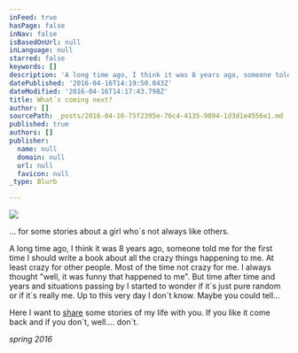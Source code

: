 ```yaml
---
inFeed: true
hasPage: false
inNav: false
isBasedOnUrl: null
inLanguage: null
starred: false
keywords: []
description: 'A long time ago, I think it was 8 years ago, someone told me for the first time I should write a book about all the crazy things happening to me. At least crazy for other people. Most of the time not crazy for me. I always thought "well, it was funny that happened to me". But time after time and years and situations passing by I started to wonder if it´s just pure random or if it´s really me. Up to this very day I don´t know. Maybe you could tell...'
datePublished: '2016-04-16T14:19:50.843Z'
dateModified: '2016-04-16T14:17:43.798Z'
title: What´s coming next?
author: []
sourcePath: _posts/2016-04-16-75f2395e-76c4-4135-9894-1d3d1e4556e1.md
published: true
authors: []
publisher:
  name: null
  domain: null
  url: null
  favicon: null
_type: Blurb

---
```

![](https://the-grid-user-content.s3-us-west-2.amazonaws.com/ad182b9d-c856-4a97-87ca-42a935db2bc5.jpg)

... for some stories about a girl who´s not always like others.

A long time ago, I think it was 8 years ago, someone told me for the first time I should write a book about all the crazy things happening to me. At least crazy for other people. Most of the time not crazy for me. I always thought "well, it was funny that happened to me". But time after time and years and situations passing by I started to wonder if it´s just pure random or if it´s really me. Up to this very day I don´t know. Maybe you could tell...

Here I want to [share][0] some stories of my life with you. If you like it come back and if you don´t, well.... don´t.

_spring 2016_

[0]: null